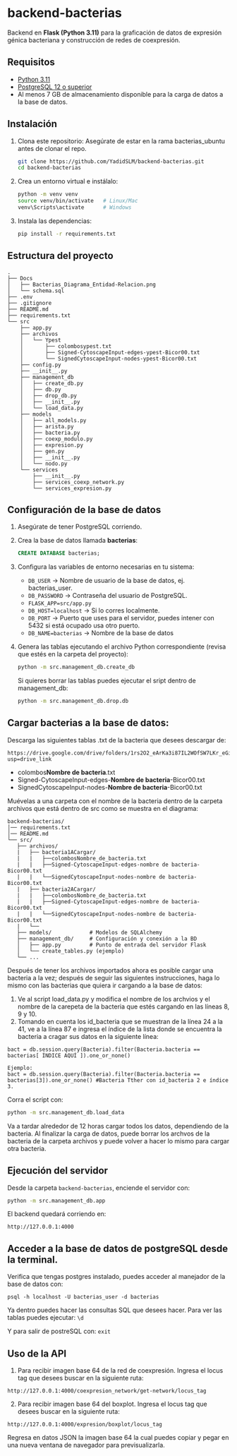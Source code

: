 # backend-bacterias

Backend en **Flask (Python 3.11)** para la graficación de datos de expresión génica bacteriana y construcción de redes de coexpresión.  

## Requisitos

- [Python 3.11](https://www.python.org/downloads/release/python-3110/)
- [PostgreSQL 12 o superior](https://www.postgresql.org/download/)
- Al menos 7 GB de almacenamiento disponible para la carga de datos a la base de datos.

## Instalación

1. Clona este repositorio:
   Asegúrate de estar en la rama bacterias_ubuntu antes de clonar el repo.

   ```bash
   git clone https://github.com/YadidSLM/backend-bacterias.git
   cd backend-bacterias
   ```

2. Crea un entorno virtual e instálalo:

   ```bash
   python -m venv venv
   source venv/bin/activate   # Linux/Mac
   venv\Scripts\activate      # Windows
   ```

3. Instala las dependencias:

   ```bash
   pip install -r requirements.txt
   ```

## Estructura del proyecto
```
.
├── Docs
│   ├── Bacterias_Diagrama_Entidad-Relacion.png
│   └── schema.sql
├── .env
├── .gitignore
├── README.md
├── requirements.txt
└── src
    ├── app.py
    ├── archivos
    │   └── Ypest
    │       ├── colombosypest.txt
    │       ├── Signed-CytoscapeInput-edges-ypest-Bicor00.txt
    │       └── SignedCytoscapeInput-nodes-ypest-Bicor00.txt
    ├── config.py
    ├── __init__.py
    ├── management_db
    │   ├── create_db.py
    │   ├── db.py
    │   ├── drop_db.py
    │   ├── __init__.py
    │   └── load_data.py
    ├── models
    │   ├── all_models.py
    │   ├── arista.py
    │   ├── bacteria.py
    │   ├── coexp_modulo.py
    │   ├── expresion.py
    │   ├── gen.py
    │   ├── __init__.py
    │   └── nodo.py
    └── services
        ├── __init__.py
        ├── services_coexp_network.py
        └── services_expresion.py
```

## Configuración de la base de datos

1. Asegúrate de tener PostgreSQL corriendo.
2. Crea la base de datos llamada **bacterias**:

   ```sql
   CREATE DATABASE bacterias;
   ```

3. Configura las variables de entorno necesarias en tu sistema:

   - `DB_USER` -> Nombre de usuario de la base de datos, ej. bacterias_user.
   - `DB_PASSWORD` -> Contraseña del usuario de PostgreSQL.
   - `FLASK_APP=src/app.py`
   - `DB_HOST=localhost` -> Si lo corres localmente.
   - `DB_PORT` -> Puerto que uses para el servidor, puedes intener con 5432 si está ocupado usa otro puerto.
   - `DB_NAME=bacterias` -> Nombre de la base de datos
   

4. Genera las tablas ejecutando el archivo Python correspondiente (revisa que estés en la carpeta del proyecto):

   ```bash
   python -m src.management_db.create_db
   ```
   Si quieres borrar las tablas puedes ejecutar el sript dentro de management_db:
   ```bash
   python -m src.management_db.drop.db
   ```
## Cargar bacterias a la base de datos:

Descarga las siguientes tablas .txt de la bacteria que desees descargar de:
```
https://drive.google.com/drive/folders/1rs2O2_eArKa3i87IL2WOfSW7LKr_eGi0?usp=drive_link
```
- colombos**Nombre de bacteria**.txt
- Signed-CytoscapeInput-edges-**Nombre de bacteria**-Bicor00.txt
- SignedCytoscapeInput-nodes-**Nombre de bacteria**-Bicor00.txt

Muévelas a una carpeta con el nombre de la bacteria dentro de la carpeta archivos que está dentro de src como se muestra en el diagrama:
```
backend-bacterias/
│── requirements.txt
│── README.md
└── src/
   ├── archivos/
   |   ├── bacteria1ACargar/
   |   |   ├──colombosNombre_de_bacteria.txt
   |   |   ├──Signed-CytoscapeInput-edges-nombre de bacteria-Bicor00.txt
   |   |   └──SignedCytoscapeInput-nodes-nombre de bacteria-Bicor00.txt
   |   ├── bacteria2ACargar/
   |   |   ├──colombosNombre_de_bacteria.txt
   |   |   ├──Signed-CytoscapeInput-edges-nombre de bacteria-Bicor00.txt
   |   |   └──SignedCytoscapeInput-nodes-nombre de bacteria-Bicor00.txt
   |   └──
   ├── models/            # Modelos de SQLAlchemy
   ├── management_db/     # Configuración y conexión a la BD
   │   ├── app.py         # Punto de entrada del servidor Flask
   │   └── create_tables.py (ejemplo)
   └── ...
```
Después de tener los archivos importados ahora es posible cargar una bacteria a la vez; después de seguir las siguientes instrucciones, haga lo mismo con las bacterias que quiera ir cargando a la base de datos:

1. Ve al script load_data.py y modifica el nombre de los archvios y el nombre de la carepeta de la bacteria que estés cargando en las líneas 8, 9 y 10.
2. Tomando en cuenta los id_bacteria que se muestran de la línea 24 a la 41, ve a la línea 87 e ingresa el índice de la lista donde se encuentra la bacteria a cragar sus datos en la siguiente línea:
```
bact = db.session.query(Bacteria).filter(Bacteria.bacteria == bacterias[ ÍNDICE AQUÍ ]).one_or_none()

Ejemplo:
bact = db.session.query(Bacteria).filter(Bacteria.bacteria == bacterias[3]).one_or_none() #Bacteria Tther con id_bacteria 2 e índice 3.
```
Corra el script con:
```bash
python -m src.management_db.load_data
```
Va a tardar alrededor de 12 horas cargar todos los datos, dependiendo de la bacteria.
Al finalizar la carga de datos, puede borrar los archvos de la bacteria de la carpeta archivos y puede volver a hacer lo mismo para cargar otra bacteria.

## Ejecución del servidor

Desde la carpeta `backend-bacterias`, enciende el servidor con:

```bash
python -m src.management_db.app
```

El backend quedará corriendo en:

```
http://127.0.0.1:4000
```

## Acceder a la base de datos de postgreSQL desde la terminal.
Verifica que tengas postgres instalado, puedes acceder al manejador de la base de datos con:
```
psql -h localhost -U bacterias_user -d bacterias
```
Ya dentro puedes hacer las consultas SQL que desees hacer.
Para ver las tablas puedes ejecutar: `\d`

Y para salir de postreSQL con: `exit`

## Uso de la API
1. Para recibir imagen base 64 de la red de coexpresión.
Ingresa el locus tag que desees buscar en la siguiente ruta:
```
http://127.0.0.1:4000/coexpresion_network/get-network/locus_tag
```

2. Para recibir imagen base 64 del boxplot.
Ingresa el locus tag que desees buscar en la siguiente ruta:
```
http://127.0.0.1:4000/expresion/boxplot/locus_tag
```
Regresa en datos JSON la imagen base 64 la cual puedes copiar y pegar en una nueva ventana de navegador para previsualizarla.

